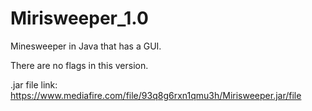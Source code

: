 # Mirisweeper_1.0
Minesweeper in Java that has a GUI.

There are no flags in this version.

.jar file link: https://www.mediafire.com/file/93q8g6rxn1qmu3h/Mirisweeper.jar/file
